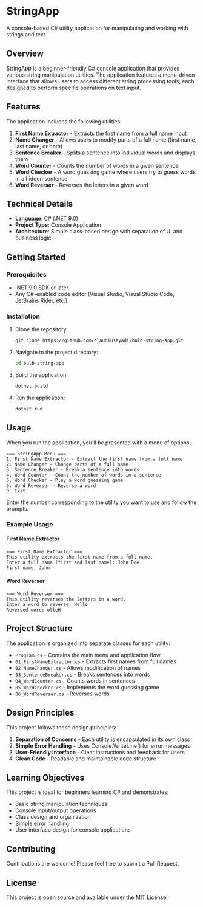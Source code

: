 # StringApp

A console-based C# utility application for manipulating and working with strings and text.

## Overview

StringApp is a beginner-friendly C# console application that provides various string manipulation utilities. The application features a menu-driven interface that allows users to access different string processing tools, each designed to perform specific operations on text input.

## Features

The application includes the following utilities:

1. **First Name Extractor** - Extracts the first name from a full name input
2. **Name Changer** - Allows users to modify parts of a full name (first name, last name, or both)
3. **Sentence Breaker** - Splits a sentence into individual words and displays them
4. **Word Counter** - Counts the number of words in a given sentence
5. **Word Checker** - A word guessing game where users try to guess words in a hidden sentence
6. **Word Reverser** - Reverses the letters in a given word

## Technical Details

- **Language**: C# (.NET 9.0)
- **Project Type**: Console Application
- **Architecture**: Simple class-based design with separation of UI and business logic

## Getting Started

### Prerequisites

- .NET 9.0 SDK or later
- Any C#-enabled code editor (Visual Studio, Visual Studio Code, JetBrains Rider, etc.)

### Installation

1. Clone the repository:

   ```bash
   git clone https://github.com/claudiusayadi/bulb-string-app.git
   ```

2. Navigate to the project directory:

   ```bash
   cd bulb-string-app
   ```

3. Build the application:

   ```bash
   dotnet build
   ```

4. Run the application:

   ```bash
   dotnet run
   ```

## Usage

When you run the application, you'll be presented with a menu of options:

```text
=== StringApp Menu ===
1. First Name Extractor - Extract the first name from a full name
2. Name Changer - Change parts of a full name
3. Sentence Breaker - Break a sentence into words
4. Word Counter - Count the number of words in a sentence
5. Word Checker - Play a word guessing game
6. Word Reverser - Reverse a word
0. Exit
```

Enter the number corresponding to the utility you want to use and follow the prompts.

### Example Usage

#### First Name Extractor

```text
=== First Name Extractor ===
This utility extracts the first name from a full name.
Enter a full name (first and last name): John Doe
First name: John
```

#### Word Reverser

```text
=== Word Reverser ===
This utility reverses the letters in a word.
Enter a word to reverse: Hello
Reversed word: olleH
```

## Project Structure

The application is organized into separate classes for each utility:

- `Program.cs` - Contains the main menu and application flow
- `01_FirstNameExtractor.cs` - Extracts first names from full names
- `02_NameChanger.cs` - Allows modification of names
- `03_SentenceBreaker.cs` - Breaks sentences into words
- `04_WordCounter.cs` - Counts words in sentences
- `05_WordChecker.cs` - Implements the word guessing game
- `06_WordReverser.cs` - Reverses words

## Design Principles

This project follows these design principles:

1. **Separation of Concerns** - Each utility is encapsulated in its own class
2. **Simple Error Handling** - Uses Console.WriteLine() for error messages
3. **User-Friendly Interface** - Clear instructions and feedback for users
4. **Clean Code** - Readable and maintainable code structure

## Learning Objectives

This project is ideal for beginners learning C# and demonstrates:

- Basic string manipulation techniques
- Console input/output operations
- Class design and organization
- Simple error handling
- User interface design for console applications

## Contributing

Contributions are welcome! Please feel free to submit a Pull Request.

## License

This project is open source and available under the [MIT License](LICENSE).

